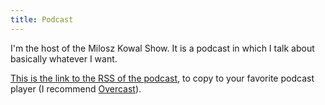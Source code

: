 ```yaml
---
title: Podcast
---
```


I'm the host of the Milosz Kowal Show. It is a podcast in which I talk about basically whatever I want.

[This is the link to the RSS of the podcast](https://anchor.fm/s/140bbb70/podcast/rss), to copy to your favorite podcast player (I recommend [Overcast](https://overcast.fm/)).

